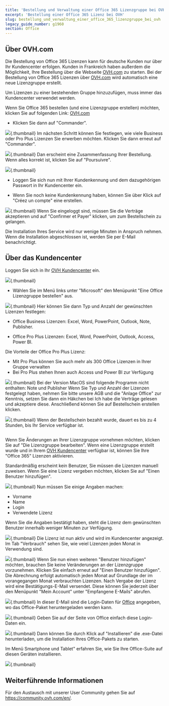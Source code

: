 ```yaml
---
title: 'Bestellung und Verwaltung einer Office 365 Lizenzgruppe bei OVH'
excerpt: 'Bestellung einer Office 365 Lizenz bei OVH'
slug: bestellung_und_verwaltung_einer_office_365_lizenzgruppe_bei_ovh
legacy_guide_number: g1960
section: Office
---
```


## Über OVH.com
Die Bestellung von Office 365 Lizenzen kann für deutsche Kunden nur über Ihr Kundencenter erfolgen. Kunden in Frankreich haben außerdem die Möglichkeit, Ihre Bestellung über die Webseite [OVH.com](https://www.ovh.com/fr/office-365-business) zu starten.
Bei der Bestellung von Office 365 Lizenzen über [OVH.com](https://www.ovh.com/fr/office-365-business) wird automatisch eine neue Lizenzgruppe erstellt.

Um Lizenzen zu einer bestehenden Gruppe hinzuzufügen, muss immer das Kundencenter verwendet werden.

Wenn Sie Office 365 bestellen (und eine Lizenzgruppe erstellen) möchten, klicken Sie auf folgenden Link: [OVH.com](https://www.ovh.com/fr/office-365-business)


- Klicken Sie dann auf "Commander".



![](images/img_4181.jpg){.thumbnail}
Im nächsten Schritt können Sie festlegen, wie viele Business oder Pro Plus Lizenzen Sie erwerben möchten. Klicken Sie dann erneut auf "Commander".

![](images/img_4183.jpg){.thumbnail}
Dan erscheint eine Zusammenfassung Ihrer Bestellung. Wenn alles korrekt ist, klicken Sie auf "Poursuivre".

![](images/img_4184.jpg){.thumbnail}

- Loggen Sie sich nun mit Ihrer Kundenkennung und dem dazugehörigen Passwort in Ihr Kundencenter ein. 

- Wenn Sie noch keine Kundenkennung haben, können Sie über Klick auf "Créez un compte" eine erstellen.



![](images/img_4185.jpg){.thumbnail}
Wenn Sie eingeloggt sind, müssen Sie die Verträge akzeptieren und auf "Confirmer et Payer" klicken, um zum Bestellschein zu gelangen.

Die Installation Ihres Service wird nur wenige Minuten in Anspruch nehmen. Wenn die Installation abgeschlossen ist, werden Sie per E-Mail benachrichtigt.


## Über das Kundencenter
Loggen Sie sich in Ihr [OVH Kundencenter](https://www.ovh.com/manager/web) ein.

![](images/img_3073.jpg){.thumbnail}

- Wählen Sie im Menü links unter "Microsoft" den Menüpunkt "Eine Office Lizenzgruppe bestellen" aus.



![](images/img_3074.jpg){.thumbnail}
Hier können Sie dann Typ und Anzahl der gewünschten Lizenzen festlegen:


- Office Business Lizenzen: Excel, Word, PowerPoint, Outlook, Note, Publisher.

- Office Pro Plus Lizenzen: Excel, Word, PowerPoint, Outlook, Access, Power BI.


Die Vorteile der Office Pro Plus Lizenz:


- Mit Pro Plus können Sie auch mehr als 300 Office Lizenzen in Ihrer Gruppe verwalten
- Bei Pro Plus stehen Ihnen auch Access und Power BI zur Verfügung



![](images/img_3076.jpg){.thumbnail}
Bei der Version MacOS sind folgende Programm nicht enthalten: Note und Publisher
Wenn Sie Typ und Anzahl der Lizenzen festgelegt haben, nehmen Sie bitte unsere AGB und die "Anlage Office" zur Kenntnis, setzen Sie dann ein Häkchen bei Ich habe die Verträge gelesen und akzeptiere diese. Anschließend können Sie auf Bestellschein erstellen klicken.

![](images/img_3077.jpg){.thumbnail}
Wenn der Bestellschein bezahlt wurde, dauert es bis zu 4 Stunden, bis Ihr Service verfügbar ist.


## 
Wenn Sie Änderungen an Ihrer Lizenzgruppe vornehmen möchten, klicken Sie auf "Die Lizenzgruppe bearbeiten".
Wenn eine Lizenzgruppe erstellt wurde und in Ihrem [OVH Kundencenter](https://www.ovh.com/manager/web) verfügbar ist, können Sie Ihre "Office 365" Lizenzen aktivieren.

Standardmäßig erscheint kein Benutzer, Sie müssen die Lizenzen manuell zuweisen. Wenn Sie eine Lizenz vergeben möchten, klicken Sie auf "Einen Benutzer hinzufügen".

![](images/img_3084.jpg){.thumbnail}
Nun müssen Sie einige Angaben machen:


- Vorname
- Name
- Login
- Verwendete Lizenz


Wenn Sie die Angaben bestätigt haben, steht die Lizenz dem gewünschten Benutzer innerhalb weniger Minuten zur Verfügung.

![](images/img_3085.jpg){.thumbnail}
Die Lizenz ist nun aktiv und wird im Kundencenter angezeigt.
Im Tab "Verbrauch" sehen Sie, wie veiel Lizenzen jeden Monat in Verwendung sind.

![](images/img_3086.jpg){.thumbnail}
Wenn Sie nun einen weiteren "Benutzer hinzufügen" möchten, brauchen Sie keine Veränderungen an der Lizenzgruppe vorzunehmen. Klicken Sie einfach erneut auf "Einen Benutzer hinzufügen". Die Abrechnung erfolgt automatisch jeden Monat auf Grundlage der im vorangegangen Monat verbrauchten Lizenzen.
Nach Vergabe der Lizenz wird eine Bestätigungs-E-Mail versendet. Diese können Sie jederzeit über den Menüpunkt "Mein Account" unter "Empfangene E-Mails" abrufen.

![](images/img_3784.jpg){.thumbnail}
In dieser E-Mail sind die Login-Daten für [Office](https://portal.office.com) angegeben, wo das Office-Paket heruntergeladen werden kann.

![](images/img_3089.jpg){.thumbnail}
Geben Sie auf der Seite von Office einfach diese Login-Daten ein.

![](images/img_3090.jpg){.thumbnail}
Dann können Sie durch Klick auf "Installieren" die .exe-Datei herunterladen, um die Installation Ihres Office-Pakets zu starten.

Im Menü Smartphone und Tablet" erfahren Sie, wie Sie Ihre Office-Suite auf diesen Geräten installieren.

![](images/img_3092.jpg){.thumbnail}

## Weiterführende Informationen

Für den Austausch mit unserer User Community gehen Sie auf <https://community.ovh.com/en/>.
